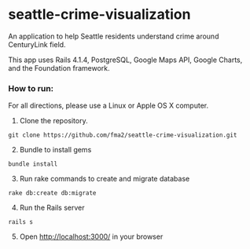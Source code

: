 seattle-crime-visualization
===========================

An application to help Seattle residents understand crime around CenturyLink field.

This app uses Rails 4.1.4, PostgreSQL, Google Maps API, Google Charts, and the Foundation framework.

### How to run:

For all directions, please use a Linux or Apple OS X computer.

1. Clone the repository.

```
git clone https://github.com/fma2/seattle-crime-visualization.git
```

2. Bundle to install gems

```
bundle install
```

3. Run rake commands to create and migrate database

```
rake db:create db:migrate
```

4. Run the Rails server

```
rails s
```

5. Open [http://localhost:3000/](http://localhost:3000/) in your browser
